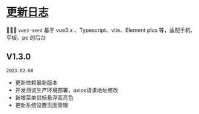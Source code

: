 # <a href="" target="_blank">更新日志</a>

🎉🎉🔥 `vue3-seed` 基于 vue3.x 、Typescript、vite、Element plus 等，适配手机、平板、pc 的后台

## V1.3.0
`2023.02.08`

- 更新依赖最新版本
- 开发测试生产环境部署，axios请求地址修改
- 新增菜单鼠标悬浮高亮色
- 更新系统设置页面管理